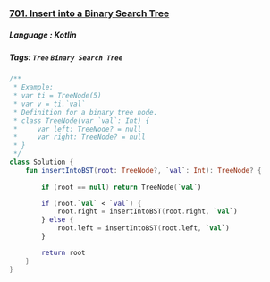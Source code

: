 ### [701. Insert into a Binary Search Tree](https://leetcode.com/problems/insert-into-a-binary-search-tree/?envType=study-plan&id=data-structure-i)

##### Language : Kotlin

##### Tags: `Tree` `Binary Search Tree`


```kotlin
/**
 * Example:
 * var ti = TreeNode(5)
 * var v = ti.`val`
 * Definition for a binary tree node.
 * class TreeNode(var `val`: Int) {
 *     var left: TreeNode? = null
 *     var right: TreeNode? = null
 * }
 */
class Solution {
    fun insertIntoBST(root: TreeNode?, `val`: Int): TreeNode? {
        
        if (root == null) return TreeNode(`val`)

        if (root.`val` < `val`) {
            root.right = insertIntoBST(root.right, `val`)
        } else {
            root.left = insertIntoBST(root.left, `val`)
        }

        return root
    }
}
```

